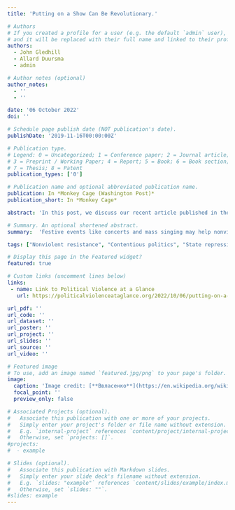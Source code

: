 ```yaml
---
title: 'Putting on a Show Can Be Revolutionary.'

# Authors
# If you created a profile for a user (e.g. the default `admin` user), write the username (folder name) here
# and it will be replaced with their full name and linked to their profile.
authors:
  - John Gledhill
  - Allard Duursma
  - admin

# Author notes (optional)
author_notes:
  - ''
  - ''

date: '06 October 2022'
doi: ''

# Schedule page publish date (NOT publication's date).
publishDate: '2019-11-16T00:00:00Z'

# Publication type.
# Legend: 0 = Uncategorized; 1 = Conference paper; 2 = Journal article;
# 3 = Preprint / Working Paper; 4 = Report; 5 = Book; 6 = Book section;
# 7 = Thesis; 8 = Patent
publication_types: ['0']

# Publication name and optional abbreviated publication name.
publication: In *Monkey Cage (Washington Post)* 
publication_short: In *Monkey Cage* 

abstract: 'In this post, we discuss our recent article published in the *Journal of Global Security Studies*, in which We argue that nonviolent resistance movements often recruit more participants using staged shows and shared cultural performances. These events provide emotional “rewards” that can only be experienced by individuals who are physically present at rallies and protests. Depending on the content of the concert or communal performance, that emotional reward can range from experiencing feelings of joy, empowerment, and solidarity alongside performances that lift spirits (e.g. “We Shall Overcome” as an anthem of the Civil Rights movement), through to catharsis alongside performances that invoke collective grieving (e.g. the anti-apartheid lament “Senzeni Na” (“What have we done?”)). Whatever the nature of the emotional release, however, it can only be experienced by individuals who are actually present at the campaign events that feature the concerts or communal performances in question. Following an online stream of Bad Bunny and Ricky Martin appearing before crowds of singing protestors who are calling for the resignation of Puerto Rico’s governor is just not the same as being there.'

# Summary. An optional shortened abstract.
summary:  'Festive events like concerts and mass singing may help nonviolent movements attract more supporters.'  

tags: ["Nonviolent resistance", "Contentious politics", "State repression"]

# Display this page in the Featured widget?
featured: true

# Custom links (uncomment lines below)
links:
 - name: Link to Political Violence at a Glance
   url: https://politicalviolenceataglance.org/2022/10/06/putting-on-a-show-can-be-revolutionary-heres-why/

url_pdf: ''
url_code: ''
url_dataset: ''
url_poster: ''
url_project: ''
url_slides: ''
url_source: ''
url_video: ''

# Featured image
# To use, add an image named `featured.jpg/png` to your page's folder.
image:
  caption: 'Image credit: [**Ввласенко**](https://en.wikipedia.org/wiki/Euromaidan#/media/File:Protester_Piano_Extremist_plays_on_the_roof_burned_%22Berkut%22_bus._The_barricade_across_Hrushevskoho_str._Kiev,_10.02.2014..jpg)'
  focal_point: ''
  preview_only: false

# Associated Projects (optional).
#   Associate this publication with one or more of your projects.
#   Simply enter your project's folder or file name without extension.
#   E.g. `internal-project` references `content/project/internal-project/index.md`.
#   Otherwise, set `projects: []`.
#projects:
#  - example

# Slides (optional).
#   Associate this publication with Markdown slides.
#   Simply enter your slide deck's filename without extension.
#   E.g. `slides: "example"` references `content/slides/example/index.md`.
#   Otherwise, set `slides: ""`.
#slides: example
---
```

